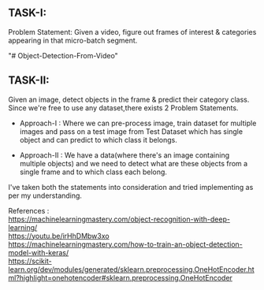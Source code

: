 ## TASK-I: 
Problem Statement: Given a video, figure out frames of interest & categories appearing in that micro-batch segment.  

"# Object-Detection-From-Video"

## TASK-II: 
Given an image, detect objects in the frame & predict their category class.  
Since we're free to use any dataset,there exists 2 Problem Statements.   
- Approach-I : Where we can pre-process image, train dataset for multiple images and pass on a test image from Test Dataset which has single object and can predict to which class it belongs.

- Approach-II : We have a data(where there's an image containing multiple objects) and we need to detect what are these objects from a single frame and to which class each belong.  

I've taken both the statements into consideration and tried implementing as per my understanding.



References :  
https://machinelearningmastery.com/object-recognition-with-deep-learning/  
https://youtu.be/irHhDMbw3xo  
https://machinelearningmastery.com/how-to-train-an-object-detection-model-with-keras/  
https://scikit-learn.org/dev/modules/generated/sklearn.preprocessing.OneHotEncoder.html?highlight=onehotencoder#sklearn.preprocessing.OneHotEncoder  
